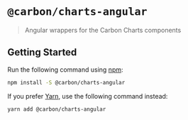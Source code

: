 # `@carbon/charts-angular`

> Angular wrappers for the Carbon Charts components

## Getting Started

Run the following command using [npm](https://www.npmjs.com/):

```bash
npm install -S @carbon/charts-angular
```

If you prefer [Yarn](https://yarnpkg.com/en/), use the following command
instead:

```bash
yarn add @carbon/charts-angular
```
